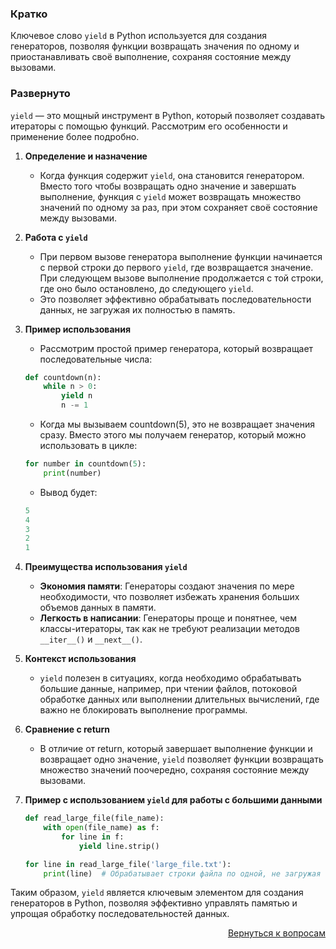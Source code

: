 ### Кратко

Ключевое слово `yield` в Python используется для создания генераторов, позволяя функции возвращать значения по одному
и приостанавливать своё выполнение, сохраняя состояние между вызовами.

### Развернуто

`yield` — это мощный инструмент в Python, который позволяет создавать итераторы с помощью функций. Рассмотрим его
особенности и применение более подробно.

1. **Определение и назначение**
    - Когда функция содержит `yield`, она становится генератором. Вместо того чтобы возвращать одно значение и завершать
      выполнение, функция с `yield` может возвращать множество значений по одному за раз, при этом сохраняет своё
      состояние между вызовами.

2. **Работа с `yield`**
    - При первом вызове генератора выполнение функции начинается с первой строки до первого `yield`, где возвращается
      значение. При следующем вызове выполнение продолжается с той строки, где оно было остановлено, до следующего
      `yield`.
    - Это позволяет эффективно обрабатывать последовательности данных, не загружая их полностью в память.

3. **Пример использования**
    - Рассмотрим простой пример генератора, который возвращает последовательные числа:
    ```Python
    def countdown(n):
        while n > 0:
            yield n
            n -= 1
    ```
    - Когда мы вызываем countdown(5), это не возвращает значения сразу. Вместо этого мы получаем генератор, который
      можно использовать в цикле:
    ```Python
    for number in countdown(5):
        print(number)
    ```
    - Вывод будет:
    ```python
    5
    4
    3
    2
    1
    ```

4. **Преимущества использования `yield`**
    - **Экономия памяти**: Генераторы создают значения по мере необходимости, что позволяет избежать хранения больших
      объемов данных в памяти.
    - **Легкость в написании**: Генераторы проще и понятнее, чем классы-итераторы, так как не требуют реализации методов
      `__iter__()` и `__next__()`.

5. **Контекст использования**
    - `yield` полезен в ситуациях, когда необходимо обрабатывать большие данные, например, при чтении файлов, потоковой
      обработке данных или выполнении длительных вычислений, где важно не блокировать выполнение программы.

6. **Сравнение с return**
    - В отличие от return, который завершает выполнение функции и возвращает одно значение, `yield` позволяет функции
      возвращать множество значений поочередно, сохраняя состояние между вызовами.

7. **Пример с использованием `yield` для работы с большими данными**
    ```Python
    def read_large_file(file_name):
        with open(file_name) as f:
            for line in f:
                yield line.strip()

    for line in read_large_file('large_file.txt'):
        print(line)  # Обрабатывает строки файла по одной, не загружая весь файл в память
    ```

Таким образом, `yield` является ключевым элементом для создания генераторов в Python, позволяя эффективно управлять
памятью и упрощая обработку последовательностей данных.

<div align="right">

[Вернуться к вопросам](../Вопросы.md)

</div>
